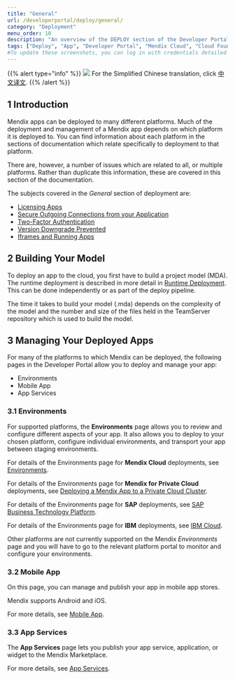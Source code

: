 ```yaml
---
title: "General"
url: /developerportal/deploy/general/
category: "Deployment"
menu_order: 10
description: "An overview of the DEPLOY section of the Developer Portal"
tags: ["Deploy", "App", "Developer Portal", "Mendix Cloud", "Cloud Foundry", "Azure", "Docker", "IBM", "SAP", "On-premises", "Kubernetes"]
#To update these screenshots, you can log in with credentials detailed in How to Update Screenshots Using Team Apps.
---
```


{{% alert type="info" %}}
<img src="attachments/chinese-translation/china.png" style="display: inline-block; margin: 0" /> For the Simplified Chinese translation, click [中文译文](https://cdn.mendix.tencent-cloud.com/documentation/developerportal/general.pdf).
{{% /alert %}}

## 1 Introduction

Mendix apps can be deployed to many different platforms. Much of the deployment and management of a Mendix app depends on which platform it is deployed to. You can find information about each platform in the sections of documentation which relate specifically to deployment to that platform.

There are, however, a number of issues which are related to all, or multiple platforms. Rather than duplicate this information, these are covered in this section of the documentation.

The subjects covered in the *General* section of deployment are:

* [Licensing Apps](/developerportal/deploy/licensing-apps-outside-mxcloud/)
* [Secure Outgoing Connections from your Application](/developerportal/deploy/securing-outgoing-connections-from-your-application/)
* [Two-Factor Authentication](/developerportal/deploy/two-factor-authentication/)
* [Version Downgrade Prevented](/developerportal/deploy/version-downgrade-prevention/)
* [Iframes and Running Apps](/developerportal/deploy/running-in-iframe/)

## 2 Building Your Model

To deploy an app to the cloud, you first have to build a project model (MDA). The runtime deployment is described in more detail in [Runtime Deployment](/refguide/runtime-deployment/). This can be done independently or as part of the deploy pipeline.

The time it takes to build your model (.mda) depends on the complexity of the model and the number and size of the files held in the TeamServer repository which is used to build the model.

## 3 Managing Your Deployed Apps

For many of the platforms to which Mendix can be deployed, the following pages in the Developer Portal allow you to deploy and manage your app:

* Environments
* Mobile App
* App Services

### 3.1 Environments

For supported platforms, the **Environments** page allows you to review and configure different aspects of your app. It also allows you to deploy to your chosen platform, configure individual environments, and transport your app between staging environments.

For details of the Environments page for **Mendix Cloud** deployments, see [Environments](/developerportal/deploy/environments/).

For details of the Environments page for **Mendix for Private Cloud** deployments, see [Deploying a Mendix App to a Private Cloud Cluster](/developerportal/deploy/private-cloud-deploy/#environment-details).

For details of the Environments page for **SAP** deployments, see [SAP Business Technology Platform](/developerportal/deploy/sap-cloud-platform/#EnvironmentDetails).

For details of the Environments page for **IBM** deployments, see [IBM Cloud](/developerportal/deploy/ibm-cloud/#EnvironmentDetails).

Other platforms are not currently supported on the Mendix *Environments* page and you will have to go to the relevant platform portal to monitor and configure your environments.
    
### 3.2 Mobile App

On this page, you can manage and publish your app in mobile app stores.

Mendix supports Android and iOS.

For more details, see [Mobile App](/developerportal/deploy/mobileapp/).  

### 3.3 App Services

The **App Services** page lets you publish your app service, application, or widget to the Mendix Marketplace.

For more details, see [App Services](/developerportal/deploy/app-services/).  
